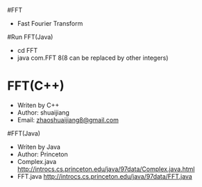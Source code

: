 #FFT
- Fast Fourier Transform

#Run FFT(Java)
- cd FFT
- java com.FFT 8(8 can be replaced by other integers)

# FFT(C++)
- Writen by C++
- Author: shuaijiang
- Email: zhaoshuaijiang8@gmail.com


#FFT(Java)
- Writen by Java
- Author: Princeton
- Complex.java http://introcs.cs.princeton.edu/java/97data/Complex.java.html
- FFT.java http://introcs.cs.princeton.edu/java/97data/FFT.java
